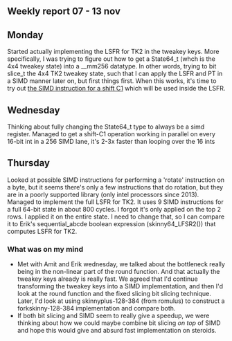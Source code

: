 ## Weekly report 07 - 13 nov

## Monday

Started actually implementing the LSFR for TK2 in the tweakey keys. More specifically, I was trying to figure out
how to get a State64_t (whch is the 4x4 tweakey state) into a __mm256 datatype. In other words, trying to bit slice_t the
4x4 TK2 tweakey state, such that I can apply the LSFR and PT in a SIMD manner later on, but first things first. When
this works, it's time to try
out [the SIMD instruction for a shift C1](https://www.intel.com/content/www/us/en/docs/intrinsics-guide/index.html#ig_expand=5264,4235,67,0,5523,5224,5264,5264,6531,6501&text=sl&techs=AVX,AVX2)
which will be used inside the LSFR.

## Wednesday

Thinking about fully changing the State64_t type to always be a simd register. Managed to get a shift-C1 operation
working in parallel on every 16-bit int in a 256 SIMD lane, it's 2-3x faster than looping over the 16 ints

## Thursday

Looked at possible SIMD instructions for performing a 'rotate' instruction on a byte, but it seems there's only a few
instructions that do rotation, but they are in a poorly supported library (only intel processors since 2013).
Managed to implement the full LSFR for TK2. It uses 9 SIMD instructions for a full 64-bit state in about 800 cycles. I
forgot it's only applied on the top 2 rows. I applied it on the entire state. I need to change that, so I can compare
it to Erik's sequential_abcde boolean expression (skinny64_LFSR2()) that computes LSFR for TK2.

### What was on my mind

- Met with Amit and Erik wednesday, we talked about the bottleneck really being in the non-linear part of the round
  function. And that actually the tweakey keys already is really fast. We agreed that I'd continue transforming the
  tweakey keys into a SIMD implementation, and then I'd look at the round function and the fixed slicing bit slicing
  technique. Later, I'd look at using skinnyplus-128-384 (from romulus) to construct a forkskinny-128-384 implementation
  and compare both.
- If both bit slicing and SIMD seem to really give a speedup, we were thinking about how we could maybe combine bit
  slicing *on top* of SIMD and hope this would give and absurd fast implementation on steroids.